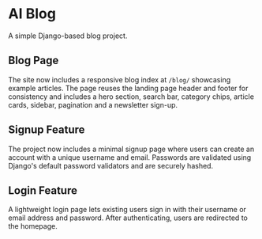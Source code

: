 # AI Blog

A simple Django-based blog project.

## Blog Page

The site now includes a responsive blog index at `/blog/` showcasing example
articles. The page reuses the landing page header and footer for consistency and
includes a hero section, search bar, category chips, article cards, sidebar,
pagination and a newsletter sign-up.

## Signup Feature

The project now includes a minimal signup page where users can create an account
with a unique username and email. Passwords are validated using Django's default
password validators and are securely hashed.

## Login Feature

A lightweight login page lets existing users sign in with their username or
email address and password. After authenticating, users are redirected to the
homepage.
